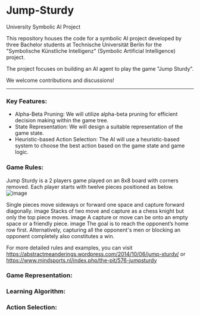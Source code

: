 # Jump-Sturdy
University Symbolic AI Project

This repository houses the code for a symbolic AI project developed by three Bachelor students at Technische Universität Berlin for the "Symbolische Künstliche Intelligenz" (Symbolic Artificial Intelligence) project.

The project focuses on building an AI agent to play the game "Jump Sturdy".

We welcome contributions and discussions!

---
### Key Features:
- Alpha-Beta Pruning: We will utilize alpha-beta pruning for efficient decision making within the game tree.
- State Representation: We will design a suitable representation of the game state.
- Heuristic-based Action Selection: The AI will use a heuristic-based system to choose the best action based on the game state and game logic.

### Game Rules:
Jump Sturdy is a 2 players game played on an 8x8 board with corners removed. Each player starts with twelve pieces positioned as below.
![image](https://github.com/carlossulba/Jump-Sturdy/assets/78144187/b0a49aa6-fec3-47f0-b306-c9c2c1bf5b09)




Single pieces move sideways or forward one space and capture forward diagonally.
image
Stacks of two move and capture as a chess knight but only the top piece moves.
image
A capture or move can be onto an empty space or a friendly piece.
image
The goal is to reach the opponent’s home row first. Alternatively, capturing all the opponent's men or blocking an opponent completely also constitutes a win.

For more detailed rules and examples, you can visit https://abstractmeanderings.wordpress.com/2014/10/06/jump-sturdy/ or https://www.mindsports.nl/index.php/the-pit/576-jumpsturdy

### Game Representation: 

### Learning Algorithm:

### Action Selection:
